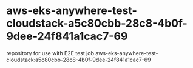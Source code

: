 # aws-eks-anywhere-test-cloudstack-a5c80cbb-28c8-4b0f-9dee-24f841a1cac7-69
repository for use with E2E test job aws-eks-anywhere-test-cloudstack:a5c80cbb-28c8-4b0f-9dee-24f841a1cac7-69

